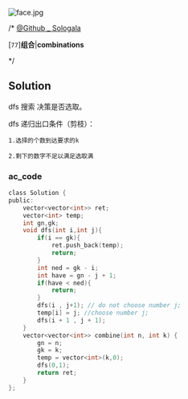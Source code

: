 ![face.jpg](https://pic.leetcode-cn.com/5f44c38cfca16ba4f3886e1c9e298c5ab18a215dc25e965ec357a430e783b3af-face.jpg)

/*
[@Github _ Sologala](https://github.com/Sologala/LeetCode.git)

[`77`]**组合**|**combinations**

*/



## **Solution** 

dfs 搜索 决策是否选取。

dfs 递归出口条件（剪枝）：

`1.选择的个数到达要求的k`

`2.剩下的数字不足以满足选取满`

### **ac_code**
```c
class Solution {
public:
    vector<vector<int>> ret;
    vector<int> temp;
    int gn,gk;
    void dfs(int i,int j){
        if(i == gk){
            ret.push_back(temp);
            return;
        }
        int ned = gk - i;
        int have = gn - j + 1;
        if(have < ned){
            return;
        }
        dfs(i , j+1); // do not choose number j;
        temp[i] = j; //choose number j;
        dfs(i + 1 , j + 1);
    }
    vector<vector<int>> combine(int n, int k) {
        gn = n;
        gk = k;
        temp = vector<int>(k,0);
        dfs(0,1);
        return ret;
    }
};
```